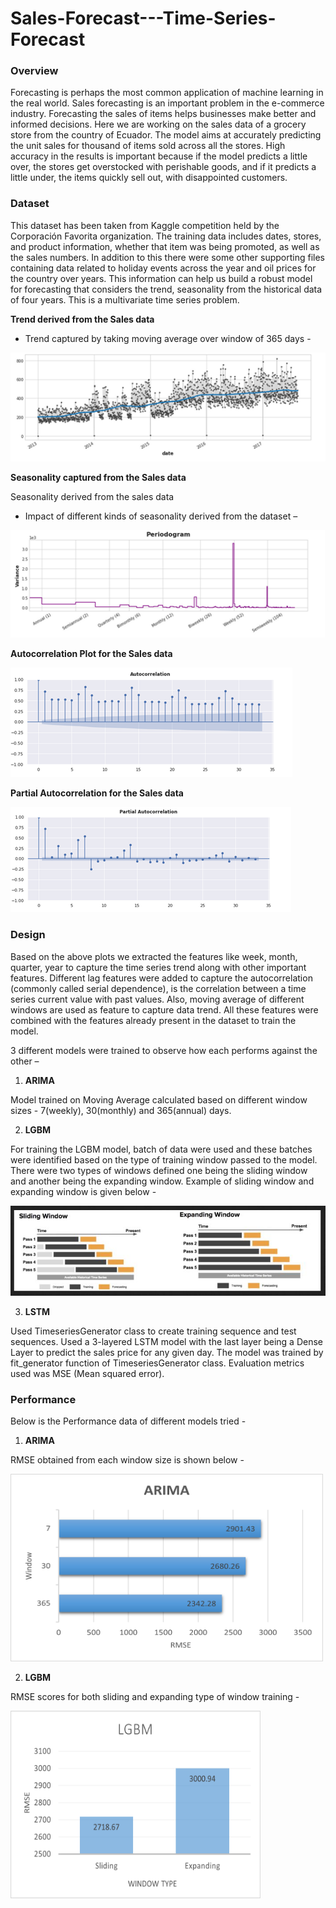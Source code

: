 # Sales-Forecast---Time-Series-Forecast
### Overview

Forecasting is perhaps the most common application of machine learning in the real world. Sales forecasting is an important problem in the e-commerce industry. Forecasting the sales of items helps businesses make better and informed decisions. 
Here we are working on the sales data of a grocery store from the country of Ecuador. The model aims at accurately predicting the unit sales for thousand of items sold across all the stores. High accuracy in the results is important because if the model predicts a little over, the stores get overstocked with perishable goods, and if it predicts a little under, the items quickly sell out, with disappointed customers.

### Dataset

This dataset has been taken from Kaggle competition held by the Corporación Favorita organization. The training data includes dates, stores, and product information, whether that item was being promoted, as well as the sales numbers. In addition to this there were some other supporting files containing data related to holiday events across the year and oil prices for the country over years. This information can help us build a robust model for forecasting that considers the trend, seasonality from the historical data of four years. This is a multivariate time series problem.

**Trend derived from the Sales data**
* Trend captured by taking moving average over window of 365 days -

![image](https://github.com/Ruparna25/Sales-Forecast---Time-Series-Forecast/blob/main/images/year_window.png)

**Seasonality captured from the Sales data**

Seasonality derived from the sales data

* Impact of different kinds of seasonality derived from the dataset –

![image](https://github.com/Ruparna25/Sales-Forecast---Time-Series-Forecast/blob/main/images/Periodgram.png)

**Autocorrelation Plot for the Sales data**

![image](https://github.com/Ruparna25/Sales-Forecast---Time-Series-Forecast/blob/main/images/ACF.png)

**Partial Autocorrelation for the Sales data**

![image](https://github.com/Ruparna25/Sales-Forecast---Time-Series-Forecast/blob/main/images/PACF.png)

### Design

Based on the above plots we extracted the features like week, month, quarter, year to capture the time series trend along with other important features. Different lag features were added to capture the autocorrelation (commonly called serial dependence), is the correlation between a time series current value with past values. Also, moving average of different windows are used as feature to capture data trend. All these features were combined with the features already present in the dataset to train the model. 

3 different models were trained to observe how each performs against the other – 
1.	**ARIMA**

Model trained on Moving Average calculated based on different window sizes - 7(weekly), 30(monthly) and 365(annual) days. 

2.	**LGBM**

For training the LGBM model, batch of data were used and these batches were identified based on the type of training window passed to the model. There were two types of windows defined one being the sliding window and another being the expanding window. Example of sliding window and expanding window is given below - 

![image](https://github.com/Ruparna25/Sales-Forecast---Time-Series-Forecast/blob/main/images/window_lgbm.JPG)

3.	**LSTM**

Used TimeseriesGenerator class to create training sequence and test sequences. Used a 3-layered LSTM model with the last layer being a Dense Layer to predict the sales price for any given day. The model was trained by fit_generator function of TimeseriesGenerator class. Evaluation metrics used was MSE (Mean squared error).

### Performance

Below is the Performance data of different models tried -
1. **ARIMA**

RMSE obtained from each window size is shown below -

<img src='https://github.com/Ruparna25/Sales-Forecast---Time-Series-Forecast/blob/main/images/ARIMA.png' width=500, height=300>

2. **LGBM**

RMSE scores for both sliding and expanding type of window training -

<img src='https://github.com/Ruparna25/Sales-Forecast---Time-Series-Forecast/blob/main/images/LGBM.png' width=400, height=300>


